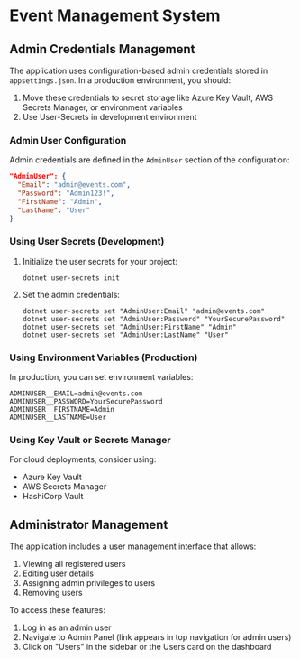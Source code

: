 # Event Management System

## Admin Credentials Management

The application uses configuration-based admin credentials stored in `appsettings.json`. In a production environment, you should:

1. Move these credentials to secret storage like Azure Key Vault, AWS Secrets Manager, or environment variables
2. Use User-Secrets in development environment

### Admin User Configuration

Admin credentials are defined in the `AdminUser` section of the configuration:

```json
"AdminUser": {
  "Email": "admin@events.com",
  "Password": "Admin123!",
  "FirstName": "Admin",
  "LastName": "User"
}
```

### Using User Secrets (Development)

1. Initialize the user secrets for your project:
   ```
   dotnet user-secrets init
   ```

2. Set the admin credentials:
   ```
   dotnet user-secrets set "AdminUser:Email" "admin@events.com"
   dotnet user-secrets set "AdminUser:Password" "YourSecurePassword"
   dotnet user-secrets set "AdminUser:FirstName" "Admin"
   dotnet user-secrets set "AdminUser:LastName" "User"
   ```

### Using Environment Variables (Production)

In production, you can set environment variables:

```
ADMINUSER__EMAIL=admin@events.com
ADMINUSER__PASSWORD=YourSecurePassword
ADMINUSER__FIRSTNAME=Admin
ADMINUSER__LASTNAME=User
```

### Using Key Vault or Secrets Manager

For cloud deployments, consider using:
- Azure Key Vault
- AWS Secrets Manager
- HashiCorp Vault

## Administrator Management

The application includes a user management interface that allows:

1. Viewing all registered users
2. Editing user details
3. Assigning admin privileges to users
4. Removing users

To access these features:
1. Log in as an admin user
2. Navigate to Admin Panel (link appears in top navigation for admin users)
3. Click on "Users" in the sidebar or the Users card on the dashboard 